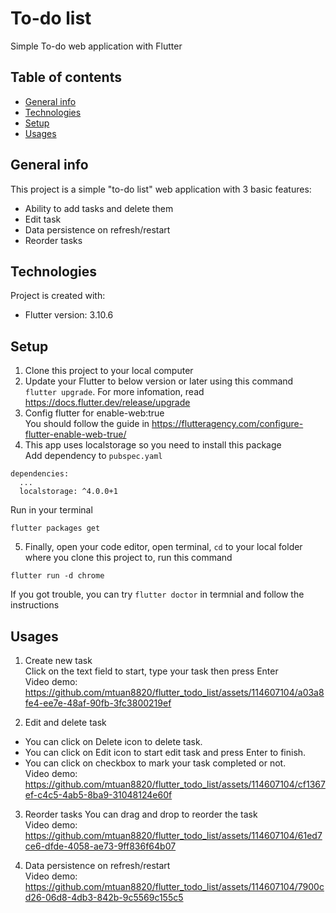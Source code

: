 # To-do list

Simple To-do web application with Flutter

## Table of contents
* [General info](#general-info)
* [Technologies](#technologies)
* [Setup](#setup)
* [Usages](#usages)
## General info
This project is a simple "to-do list" web application with 3 basic features:
* Ability to add tasks and delete them
* Edit task
* Data persistence on refresh/restart
* Reorder tasks
## Technologies
Project is created with:
* Flutter version: 3.10.6
## Setup
1. Clone this project to your local computer
2. Update your Flutter to below version or later using this command `flutter upgrade`.
For more infomation, read https://docs.flutter.dev/release/upgrade
3. Config flutter for enable-web:true <br />
You should follow the guide in https://flutteragency.com/configure-flutter-enable-web-true/
4. This app uses localstorage so you need to install this package <br />
Add dependency to `pubspec.yaml` <br />
```
dependencies:
  ...
  localstorage: ^4.0.0+1
```
Run in your terminal <br />
```
flutter packages get
```

5. Finally, open your code editor, open terminal, `cd` to your local folder where you clone this project to, run this command <br />
```
flutter run -d chrome
```
If you got trouble, you can try `flutter doctor` in termnial and follow the instructions

## Usages
1. Create new task <br />
Click on the text field to start, type your task then press Enter<br />
Video demo:<br />
https://github.com/mtuan8820/flutter_todo_list/assets/114607104/a03a8fe4-ee7e-48af-90fb-3fc3800219ef



2. Edit and delete task <br />
* You can click on Delete icon to delete task.
* You can click on Edit icon to start edit task and press Enter to finish.
* You can click on checkbox to mark your task completed or not.
<br /> Video demo:<br />
https://github.com/mtuan8820/flutter_todo_list/assets/114607104/cf1367ef-c4c5-4ab5-8ba9-31048124e60f

3. Reorder tasks
You can drag and drop to reorder the task
<br />Video demo:<br />
https://github.com/mtuan8820/flutter_todo_list/assets/114607104/61ed7ce6-dfde-4058-ae73-9ff836f64b07

4. Data persistence on refresh/restart 
<br />Video demo:<br />
https://github.com/mtuan8820/flutter_todo_list/assets/114607104/7900cd26-06d8-4db3-842b-9c5569c155c5



















